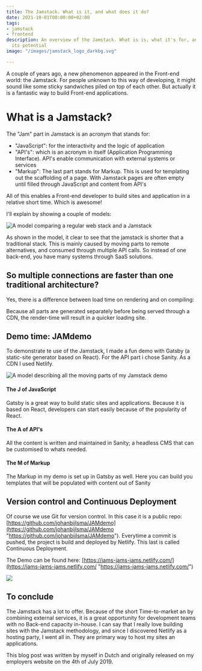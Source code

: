 ```yaml
---
title: The Jamstack. What is it, and what does it do?
date: 2021-10-01T00:00:00+02:00
tags:
- jamstack
- frontend
description: An overview of the Jamstack. What is is, what it's for, and how to unleash
  its potential
image: "/images/jamstack_logo_darkbg.svg"

---
```

A couple of years ago, a new phenomenon appeared in the Front-end world: the Jamstack. For people unknown to this way of developing, it might sound like some sticky sandwiches piled on top of each other. But actually it is a fantastic way to build Front-end applications.

# What is a Jamstack?

The "Jam" part in Jamstack is an acronym that stands for:

* "JavaScript": for the interactivity and the logic of application
* "API's": which is an acronym in itself (Application Programming Interface). API's enable communication with external systems or services
* "Markup": The last part stands for Markup. This is used for templating out the scaffolding of a page. With Jamstack pages are often empty until filled through JavaScript and content from API's

All of this enables a Front-end developer to build sites and application in a relative short time. Which is awesome!

I'll explain by showing a couple of models:

![A model comparing a regular web stack and a Jamstack](https://www.sharevalue.nl/images/sharevalue/blogs/schema_JAMstack.png "A regular web stack in comparison to a Jamstack")

As shown in the model, it clear to see that the jamstack is shorter that a traditional stack. This is mainly caused by moving parts to remote alternatives, and consumed through multiple API calls. So instead of one back-end, you have many systems through SaaS solutions.

## So multiple connections are faster than one traditional architecture?

Yes, there is a difference between load time on rendering and on compiling:

Because all parts are generated separately before being served through a CDN, the render-time will result in a quicker loading site.

## Demo time: JAMdemo

To demonstrate te use of the Jamstack, I made a fun demo with Gatsby (a static-site generator based on React). For the API part i chose Sanity. As a CDN I used Netlify. 

![A model describing all the moving parts of my Jamstack demo](https://www.sharevalue.nl/images/sharevalue/blogs/jamstack_onderdelen.png "A model describing all the moving parts of my Jamstack demo")

#### The J of JavaScript

Gatsby is a great way to build static sites and applications. Because it is based on React, developers can start easily because of the popularity of React.

#### The A of API's

All the content is written and maintained in Sanity; a headless CMS that can be customised to whats needed.

#### The M of Markup

The Markup in my demo is set up in Gatsby as well. Here you can build you templates that will be populated with content out of Sanity

## Version control and Continuous Deployment

Of course we use Git for version control. In this case it is a public repo: [https://github.com/johanbijlsma/JAMdemo](https://github.com/johanbijlsma/JAMdemo "https://github.com/johanbijlsma/JAMdemo"). Everytime a commit is pushed, the project is build and deployed by Netlify. This last is called Continuous Deployment. 

The Demo can be found here: [https://jams-jams-jams.netlify.com/](https://jams-jams-jams.netlify.com/ "https://jams-jams-jams.netlify.com/")

![](https://www.sharevalue.nl/images/sharevalue/blogs/demo_JAMstack.jpg)

## To conclude

The Jamstack has a lot to offer. Because of the short Time-to-market an by combining external services, it is a great opportunity for development teams with no Back-end capacity in-house. I can say that I really love building sites with the Jamstack methodology, and since I discovered Netlify as a hosting party, I went all in. They are primary way to host my sites an applications.

This blog post was written by myself in Dutch and originally released on my employers website on the 4th of July 2019.